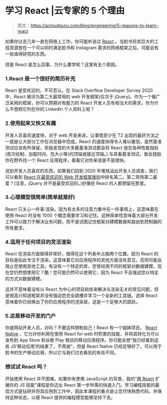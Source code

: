# 学习 React |云专家的 5 个理由

> 原文：<https://acloudguru.com/blog/engineering/5-reasons-to-learn-react>

如果你过去几年一直在网络上工作，你可能听说过 [React](https://reactjs.org/) 。当脸书将其巨大的工程资源放在一个可以同时满足脸书和 Instagram 需求的网络框架之后，可能会有一些值得研究的东西。

但是 React 是怎么回事，为什么要学呢？这里有五个原因。

### 1.React 是一个很好的简历补充

React 是受欢迎的，不可否认。在 Stack Overflow Developer Survey 2020 中，React 被评为第二大最常用的 web 开发框架(仅次于 jQuery)。作为一个被广泛采用的框架，你可以预期对有能力的 React 开发人员有相当大的需求。你为什么不想把它列在你的 LinkedIn 个人资料上呢？

### 2.使用起来又快又有趣

开发人员喜欢速度快，对于 web 开发来说，让事情至少在 T2 出现的最好方法之一就是让大部分工作在浏览器中完成。React 的速度快得令人难以置信，虽然基准测试应该有所保留，但我发现的大多数基准测试都会将 React 放在各种性能指标(首次绘制、加载时间、包大小等)的顶端或接近顶端。).与其看基准测试，我会鼓励你在野外找一个 React 应用程序，看看它对你来说是不是很快。

说到开发人员喜欢的东西，如果我们回到 2020 年堆栈溢出开发人员调查，我们可以看到 [React 在最受欢迎的 Web 开发框架类别](https://insights.stackoverflow.com/survey/2020#technology-most-loved-dreaded-and-wanted-web-frameworks)中排名第二。第二常用第二最爱？(注意，jQuery 并不是最受欢迎的。)好像挖 React 的人都想留在那里。

### 3.心理模型很简单(简单就是好)

React 只关心一件事:渲染。因为有太多的注意力集中在一件事情上，这意味着在使用 React 时没有 1000 个概念需要学习和记住。这种简单性意味着大部分开发工作可以致力于解决业务问题，而不是试图记住框架对建模数据和路由到控制器的所有要求。

### 4.适用于任何项目的灵活渲染

React 在渲染方面做得非常好，值得在这个列表中占据两个位置。因为 React 的目标是如此专注于渲染，这意味着它对应用程序的其他方面没有意见，否则可能会阻止您使用其他工具。有没有一个特定的库，您曾经用不同的框架对数据建模，现在您仍然想使用它？酷！您可能仍然可以使用它，因为 React 不会强迫您以特定的方式对数据建模。

这并不意味着没有以 React 为中心的项目和库来解决与渲染无关的常见问题，但是很高兴知道框架并没有强迫您完全跳槽并学习一个全新的工具链。选择 React 意味着你已经换出了你的应用程序的渲染层，这是一个足够大的跳跃。

### 5.这是移动开发的门户

你是网站开发人员，对吗？不要这样限制自己！React 有一个姐妹项目， [React Native](https://reactnative.dev/) ，它允许你利用在使用 React for web 时积累的技能，并将其转化为可以发布到 App Store 和谷歌 Play 商店的移动应用程序。你可能会想“我已经看到这些 JS‘移动应用’的结果了，不用谢”，但是 React Native 已经足够好了，可以用于脸书的生产移动应用，所以它与我们过去看到的有些不同。

### 想试试 React 吗？

开始使用 React 并不困难。如果你有使用 JavaScript 的背景，我的“[用 React](https://acloud.guru/learn/expanding-your-js-skills-with-react) 扩展你的 JS 技能”课程是你迈出 React 第一步所需的快速入门。学习编程技能的最佳方式是钻研并将其应用到工作中，因此本课程的重点是让您尽快熟悉代码，并保持这种状态，以便 React 提供的编程模型能够坚持下去。